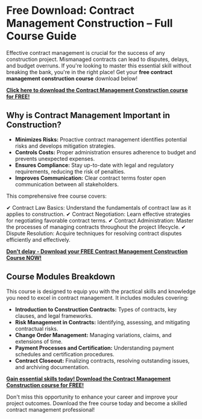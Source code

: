 # Free Download: Contract Management Construction – Full Course Guide

Effective contract management is crucial for the success of any construction project. Mismanaged contracts can lead to disputes, delays, and budget overruns. If you're looking to master this essential skill without breaking the bank, you're in the right place! Get your **free contract management construction course** download below!

[**Click here to download the Contract Management Construction course for FREE!**](https://udemywork.com/contract-management-construction)

## Why is Contract Management Important in Construction?

*   **Minimizes Risks:** Proactive contract management identifies potential risks and develops mitigation strategies.
*   **Controls Costs:** Proper administration ensures adherence to budget and prevents unexpected expenses.
*   **Ensures Compliance:** Stay up-to-date with legal and regulatory requirements, reducing the risk of penalties.
*   **Improves Communication:** Clear contract terms foster open communication between all stakeholders.

This comprehensive free course covers:

✔ Contract Law Basics: Understand the fundamentals of contract law as it applies to construction.
✔ Contract Negotiation: Learn effective strategies for negotiating favorable contract terms.
✔ Contract Administration: Master the processes of managing contracts throughout the project lifecycle.
✔ Dispute Resolution: Acquire techniques for resolving contract disputes efficiently and effectively.

[**Don't delay - Download your FREE Contract Management Construction Course NOW!**](https://udemywork.com/contract-management-construction)

## Course Modules Breakdown

This course is designed to equip you with the practical skills and knowledge you need to excel in contract management. It includes modules covering:

*   **Introduction to Construction Contracts:** Types of contracts, key clauses, and legal frameworks.
*   **Risk Management in Contracts:** Identifying, assessing, and mitigating contractual risks.
*   **Change Order Management:** Managing variations, claims, and extensions of time.
*   **Payment Processes and Certification:** Understanding payment schedules and certification procedures.
*   **Contract Closeout:** Finalizing contracts, resolving outstanding issues, and archiving documentation.

[**Gain essential skills today! Download the Contract Management Construction course for FREE!**](https://udemywork.com/contract-management-construction)

Don't miss this opportunity to enhance your career and improve your project outcomes. Download the free course today and become a skilled contract management professional!
